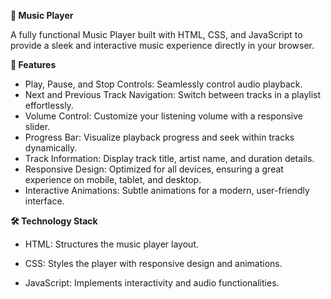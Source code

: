 **🎵 Music Player**

A fully functional Music Player built with HTML, CSS, and JavaScript to provide a sleek and interactive music experience directly in your browser.

**🚀 Features**
- Play, Pause, and Stop Controls: Seamlessly control audio playback.
- Next and Previous Track Navigation: Switch between tracks in a playlist effortlessly.
- Volume Control: Customize your listening volume with a responsive slider.
- Progress Bar: Visualize playback progress and seek within tracks dynamically.
- Track Information: Display track title, artist name, and duration details.
- Responsive Design: Optimized for all devices, ensuring a great experience on mobile, tablet, and desktop.
- Interactive Animations: Subtle animations for a modern, user-friendly interface.

**🛠️ Technology Stack**
- HTML: Structures the music player layout.
  
- CSS: Styles the player with responsive design and animations.

- JavaScript: Implements interactivity and audio functionalities.

